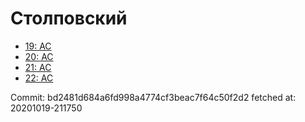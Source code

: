 # Столповский
- [19: AC](19.md)
- [20: AC](20.md)
- [21: AC](21.md)
- [22: AC](22.md)

Commit: bd2481d684a6fd998a4774cf3beac7f64c50f2d2
 fetched at: 20201019-211750

